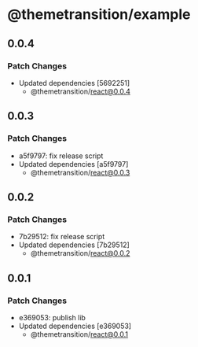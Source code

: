 # @themetransition/example

## 0.0.4

### Patch Changes

- Updated dependencies [5692251]
  - @themetransition/react@0.0.4

## 0.0.3

### Patch Changes

- a5f9797: fix release script
- Updated dependencies [a5f9797]
  - @themetransition/react@0.0.3

## 0.0.2

### Patch Changes

- 7b29512: fix release script
- Updated dependencies [7b29512]
  - @themetransition/react@0.0.2

## 0.0.1

### Patch Changes

- e369053: publish lib
- Updated dependencies [e369053]
  - @themetransition/react@0.0.1
